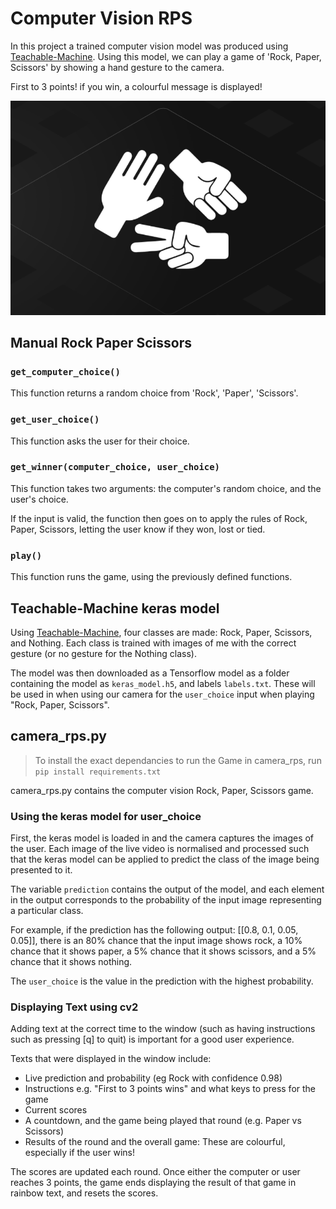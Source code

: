 # Computer Vision RPS
In this project a trained computer vision model was produced using [Teachable-Machine](https://teachablemachine.withgoogle.com/). Using this model, we can play a game of 'Rock, Paper, Scissors' by showing a hand gesture to the camera.

First to 3 points! if you win, a colourful message is displayed!

![](RPS-image.png)

## Manual Rock Paper Scissors
### `get_computer_choice()`
This function returns a random choice from 'Rock', 'Paper', 'Scissors'.

### `get_user_choice()`
This function asks the user for their choice.

### `get_winner(computer_choice, user_choice)`
This function takes two arguments: the computer's random choice, and the user's choice.

If the input is valid, the function then goes on to apply the rules of Rock, Paper, Scissors, letting the user know if they won, lost or tied.

### `play()`
This function runs the game, using the previously defined functions.

## Teachable-Machine keras model
Using [Teachable-Machine](https://teachablemachine.withgoogle.com/), four classes are made: Rock, Paper, Scissors, and Nothing. Each class is trained with images of me with the correct gesture (or no gesture for the Nothing class).

The model was then downloaded as a Tensorflow model as a folder containing the model as  `keras_model.h5`,  and labels `labels.txt`. These will be used in when using our camera for the `user_choice` input when playing "Rock, Paper, Scissors".

## camera_rps.py

>To install the exact dependancies to run the Game in camera_rps, run  `pip install requirements.txt`

camera_rps.py contains the computer vision Rock, Paper, Scissors game. 

### Using the keras model for user_choice 
First, the keras model is loaded in and the camera captures the images of the user. Each image of the live video is normalised and processed such that the keras model can be applied to predict the class of the image being presented to it.

The variable `prediction` contains the output of the model, and each element in the output corresponds to the probability of the input image representing a particular class.

For example, if the prediction has the following output: [[0.8, 0.1, 0.05, 0.05]], there is an 80% chance that the input image shows rock, a 10% chance that it shows paper, a 5% chance that it shows scissors, and a 5% chance that it shows nothing.

The `user_choice` is the value in the prediction with the highest probability.

### Displaying Text using cv2 
Adding text at the correct time to the window (such as having instructions such as pressing [q] to quit) is important for a good user experience.

Texts that were displayed in the window include:
- Live prediction and probability (eg Rock with confidence 0.98)
- Instructions e.g. "First to 3 points wins" and what keys to press for the game
- Current scores
- A countdown, and the game being played that round (e.g. Paper vs Scissors)
- Results of the round and the overall game: These are colourful, especially if the user wins!


The scores are updated each round. Once either the computer or user reaches 3 points, the game ends displaying the result of that game in rainbow text, and resets the scores.

